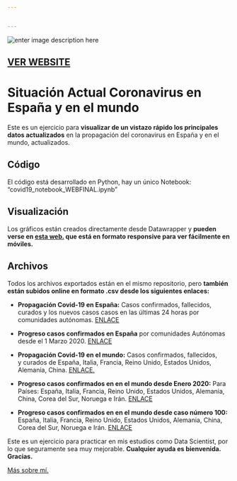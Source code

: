 ```yaml
---


---
```


<p><img src="https://www.socialdatascience.es/info/Imagen_github.jpg" alt="enter image description here"></p>
<h2 id="ver-website"><a href="https://www.socialdatascience.es/situacion-actual-coronavirus-en-el-mundo-y-espana/">VER WEBSITE</a></h2>
<h1 id="situación-actual-coronavirus-en-españa-y-en-el-mundo">Situación Actual Coronavirus en España y en el mundo</h1>
<p>Este es un ejercicio para <strong>visualizar de un vistazo rápido los principales datos actualizados</strong> en la propagación del coronavirus en España y en el mundo, actualizados.</p>
<h2 id="código">Código</h2>
<p>El código está desarrollado en Python, hay un único Notebook: “covid19_notebook_WEBFINAL.ipynb”</p>
<h2 id="visualización">Visualización</h2>
<p>Los gráficos están creados directamente desde Datawrapper y <strong>pueden verse en <a href="https://www.socialdatascience.es/situacion-actual-coronavirus-en-el-mundo-y-espana/">esta web.</a> que está en formato responsive para ver fácilmente en móviles.</strong></p>
<h2 id="archivos">Archivos</h2>
<p>Todos los archivos exportados están en el mismo repositorio, pero <strong>también están subidos online en formato .csv desde los siguientes enlaces:</strong></p>
<ul>
<li>
<p><strong>Propagación Covid-19 en España:</strong> Casos confirmados, fallecidos,<br>
curados y los nuevos casos casos en las últimas 24 horas por<br>
comunidades autónomas. <a href="https://www.socialdatascience.es/info/covid19_spain_ccaa.csv">ENLACE</a></p>
</li>
<li>
<p><strong>Progreso casos confirmados en España</strong> por comunidades Autónomas desde el 1 Marzo 2020. <a href="https://www.socialdatascience.es/info/covid19_spain_ccaa_evolution2.csv">ENLACE</a></p>
</li>
<li>
<p><strong>Propagación Covid-19 en el mundo:</strong> Casos confirmados, fallecidos,<br>
y curados de España, Italia, Francia, Reino Unido, Estados Unidos, Alemania, China. <a href="https://www.socialdatascience.es/info/covid19_data_drive_actual.csv">ENLACE.</a></p>
</li>
<li>
<p><strong>Progreso casos confirmados en en el mundo desde Enero 2020:</strong> Para Países: España, Italia, Francia, Reino Unido, Estados Unidos, Alemania, China, Corea del Sur, Noruega e Irán. <a href="https://www.socialdatascience.es/info/covid19_data_drive_days.csv">ENLACE</a></p>
</li>
<li>
<p><strong>Progreso casos confirmados en en el mundo desde caso número 100:</strong> España, Italia, Francia, Reino Unido, Estados Unidos, Alemania, China, Corea del Sur, Noruega e Irán. <a href="https://www.socialdatascience.es/info/covid19_data_drive_from100.csv">ENLACE</a></p>
</li>
</ul>
<p>Este es un ejercicio para practicar en mis estudios como Data Scientist, por lo que seguramente sea muy mejorable. <strong>Cualquier ayuda es bienvenida. Gracias.</strong></p>
<p><a href="https://www.akakicreations.com">Más sobre mí.</a></p>

